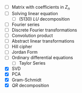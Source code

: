 - [ ] Matrix with coefficients in $Z_n$
- [ ] Solving linear equation
	- [ ] (5130) $LU$ decomposition
- [ ] Fourier series
- [ ] Discrete Fourier transformations
- [ ] Convolution product
- [ ] Abstract linear transformations
- [ ] Hill cipher
- [ ] Jordan Form
- [ ] Ordinary differential equations
	- [ ] Taylor Series
- [x] SVD
- [x] PCA
- [x] Gram-Schmidt
- [x] $QR$ decomposition